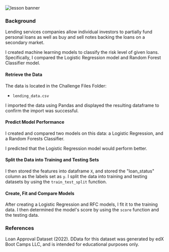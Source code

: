 <div id="bootcamp"><img src="https://static.bc-edx.com/data/dl-1-1/m19/lms/img/banner.jpg" alt="lesson banner" />

### Background

Lending services companies allow individual investors to partially fund personal loans as well as buy and sell notes backing the loans on a secondary market.

I created machine learning models to classify the risk level of given loans. Specifically, I compared the Logistic Regression model and Random Forest Classifier model.

#### Retrieve the Data

The data is located in the Challenge Files Folder:

* `lending_data.csv`

I imported the data using Pandas and displayed the resulting dataframe to confirm the import was successful.

#### Predict Model Performance

I created and compared two models on this data: a Logistic Regression, and a Random Forests Classifier.

I predicted that the Logistic Regression model would perform better.

#### Split the Data into Training and Testing Sets

I then stored the features into dataframe `X`, and stored the "loan_status" column as the labels set as `y`. I split the data into training and testing datasets by using the `train_test_split` function.

#### Create, Fit and Compare Models

After creating a Logistic Regression and RFC models, I fit it to the training data. I then determined the model's score by using the `score` function and the testing data.

### References

Loan Approval Dataset (2022). DData for this dataset was generated by edX Boot Camps LLC, and is intended for educational purposes only.
